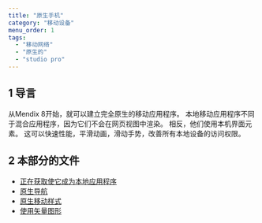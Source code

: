 ```yaml
---
title: "原生手机"
category: "移动设备"
menu_order: 1
tags:
  - "移动网络"
  - "原生的"
  - "studio pro"
---
```


## 1 导言

从Mendix 8开始，就可以建立完全原生的移动应用程序。 本地移动应用程序不同于混合应用程序，因为它们不会在网页视图中渲染。 相反，他们使用本机界面元素。 这可以快速性能，平滑动画，滑动手势，改善所有本地设备的访问权限。

## 2 本部分的文件

* [正在获取使它成为本地应用程序](getting-the-make-it-native-app)
* [原生导航](native-navigation)
* [原生移动样式](native-styling-refguide)
* [使用矢量图形](native-svg)
